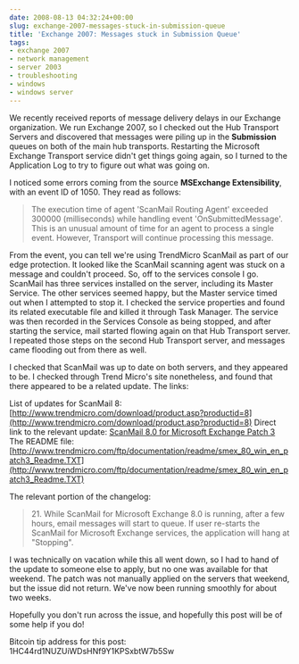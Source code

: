 ```yaml
---
date: 2008-08-13 04:32:24+00:00
slug: exchange-2007-messages-stuck-in-submission-queue
title: 'Exchange 2007: Messages stuck in Submission Queue'
tags:
- exchange 2007
- network management
- server 2003
- troubleshooting
- windows
- windows server
---
```


We recently received reports of message delivery delays in our Exchange organization. We run Exchange 2007, so I checked out the Hub Transport Servers and discovered that messages were piling up in the **Submission** queues on both of the main hub transports. Restarting the Microsoft Exchange Transport service didn't get things going again, so I turned to the Application Log to try to figure out what was going on.<!-- more -->

I noticed some errors coming from the source **MSExchange Extensibility**, with an event ID of 1050. They read as follows:


<blockquote>The execution time of agent 'ScanMail Routing Agent' exceeded 300000 (milliseconds) while handling event 'OnSubmittedMessage'. This is an unusual amount of time for an agent to process a single event. However, Transport will continue processing this message.</blockquote>


From the event, you can tell we're using TrendMicro ScanMail as part of our edge protection. It looked like the ScanMail scanning agent was stuck on a message and couldn't proceed. So, off to the services console I go. ScanMail has three services installed on the server, including its Master Service. The other services seemed happy, but the Master service timed out when I attempted to stop it. I checked the service properties and found its related executable file and killed it through Task Manager. The service was then recorded in the Services Console as being stopped, and after starting the service, mail started flowing again on that Hub Transport server. I repeated those steps on the second Hub Transport server, and messages came flooding out from there as well.

I checked that ScanMail was up to date on both servers, and they appeared to be. I checked through Trend Micro's site nonetheless, and found that there appeared to be a related update. The links:

List of updates for ScanMail 8:  [http://www.trendmicro.com/download/product.asp?productid=8](http://www.trendmicro.com/download/product.asp?productid=8)
Direct link to the relevant update:  [ScanMail 8.0 for Microsoft Exchange Patch 3](http://www.trendmicro.com/ftp/products/patches/smex_80_win_en_patch3.exe)
The README file:  [http://www.trendmicro.com/ftp/documentation/readme/smex_80_win_en_patch3_Readme.TXT](http://www.trendmicro.com/ftp/documentation/readme/smex_80_win_en_patch3_Readme.TXT)

The relevant portion of the changelog:


<blockquote>21. While ScanMail for Microsoft Exchange 8.0 is running, after a few hours, email messages will start to queue. If user re-starts the ScanMail for Microsoft Exchange services, the application will hang at "Stopping".</blockquote>


I was technically on vacation while this all went down, so I had to hand of the update to someone else to apply, but no one was available for that weekend. The patch was not manually applied on the servers that weekend, but the issue did not return. We've now been running smoothly for about two weeks.

Hopefully you don't run across the issue, and hopefully this post will be of some help if you do!

Bitcoin tip address for this post: 1HC44rd1NUZUiWDsHNf9Y1KPSxbtW7b5Sw
